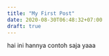 ```yaml
---
title: "My First Post"
date: 2020-08-30T06:48:32+07:00
draft: true
---
```


hai ini hannya contoh saja yaaa
